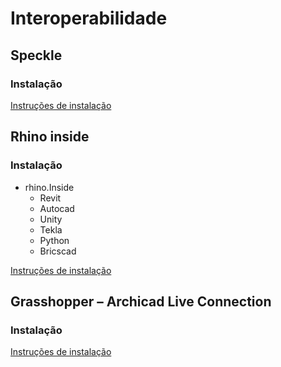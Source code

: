 # Interoperabilidade

## Speckle

### Instalação

[Instruções de instalação](./speckle/speckle_install.md)

## Rhino inside

### Instalação

 - rhino.Inside
   - Revit
   - Autocad
   - Unity
   - Tekla
   - Python
   - Bricscad

[Instruções de instalação]()


## Grasshopper – Archicad Live Connection

### Instalação

[Instruções de instalação](./archicad_connect/archicad_connect.md)

 
